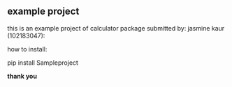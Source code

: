 ## example project

this is an example project of calculator package submitted by: jasmine kaur (102183047):

how to install:

pip install Sampleproject

**thank you**